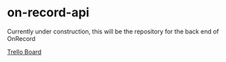 # on-record-api

Currently under construction, this will be the repository for the back end of OnRecord

[Trello Board](https://trello.com/b/9bs0gD9A/on-record)
